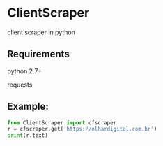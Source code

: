 # ClientScraper
client scraper in python

## Requirements

python 2.7+

requests

## Example:
```python
from ClientScraper import cfscraper
r = cfscraper.get('https://olhardigital.com.br')
print(r.text)
```

